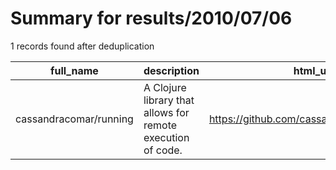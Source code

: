 
# Summary for results/2010/07/06
    
1 records found after deduplication

| full_name | description | html_url | matched_list | matched_count | pushed_at | size | stargazers_count | language | forks_count |
|------------------------|-------------------------------------------------------------|-------------------------------------------|---------------------------|-----------------|---------------------------|--------|--------------------|------------|---------------|
| cassandracomar/running | A Clojure library that allows for remote execution of code. | https://github.com/cassandracomar/running | ['remote code execution'] | 1 | 2010-07-06 05:02:40+00:00 | 100 | 1 | Clojure | 0 |
